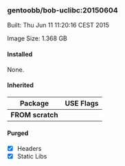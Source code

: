 ### gentoobb/bob-uclibc:20150604
Built: Thu Jun 11 11:20:16 CEST 2015

Image Size: 1.368 GB
#### Installed
None.
#### Inherited
Package | USE Flags
--------|----------
**FROM scratch** |
#### Purged
- [x] Headers
- [x] Static Libs
